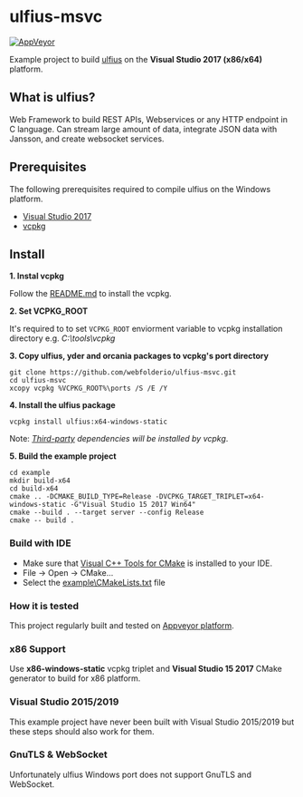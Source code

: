# ulfius-msvc

[![AppVeyor](https://img.shields.io/appveyor/ci/WebFolder/ulfius-msvc.svg?label=Windows)](https://ci.appveyor.com/project/WebFolder/ulfius-msvc)

Example project to build [ulfius](https://github.com/babelouest/ulfius) on the **Visual Studio 2017 (x86/x64)** platform.

## What is ulfius?

Web Framework to build REST APIs, Webservices or any HTTP endpoint in C language. Can stream large amount of data, integrate JSON data with Jansson, and create websocket services.

## Prerequisites

The following prerequisites required to compile ulfius on the Windows platform.

* [Visual Studio 2017](https://visualstudio.microsoft.com/downloads/)
* [vcpkg](https://github.com/Microsoft/vcpkg)

## Install

**1. Instal vcpkg**

Follow the [README.md](https://github.com/microsoft/vcpkg/blob/master/README.md) to install the vcpkg. 

**2. Set VCPKG_ROOT**

It's required to to set `VCPKG_ROOT` enviorment variable to vcpkg installation directory e.g. *C:\tools\vcpkg*

**3. Copy ulfius, yder and orcania packages to vcpkg's port directory**
```
git clone https://github.com/webfolderio/ulfius-msvc.git
cd ulfius-msvc
xcopy vcpkg %VCPKG_ROOT%\ports /S /E /Y
```

**4. Install the ulfius package**
```
vcpkg install ulfius:x64-windows-static
```

Note: *[Third-party](https://github.com/webfolderio/ulfius-msvc/blob/master/vcpkg/ulfius/CONTROL#L4) dependencies will be installed by vcpkg*.

**5. Build the example project**
```
cd example
mkdir build-x64
cd build-x64
cmake .. -DCMAKE_BUILD_TYPE=Release -DVCPKG_TARGET_TRIPLET=x64-windows-static -G"Visual Studio 15 2017 Win64"
cmake --build . --target server --config Release
cmake -- build .
```

### Build with IDE

* Make sure that [Visual C++ Tools for CMake](https://docs.microsoft.com/tr-tr/cpp/build/cmake-projects-in-visual-studio?view=vs-2017) is installed to your IDE.
* File -> Open -> CMake...
* Select the [example\CMakeLists.txt](https://github.com/webfolderio/ulfius-msvc/blob/master/example/CMakeLists.txt) file

### How it is tested
This project regularly built and tested on [Appveyor platform](https://ci.appveyor.com/project/WebFolder/ulfius-msvc).

### x86 Support

Use **x86-windows-static** vcpkg triplet and **Visual Studio 15 2017** CMake generator to build for x86 platform.

### Visual Studio 2015/2019

This example project have never been built with Visual Studio 2015/2019 but these steps should also work for them.

### GnuTLS & WebSocket

Unfortunately ulfius Windows port does not support GnuTLS and WebSocket.
